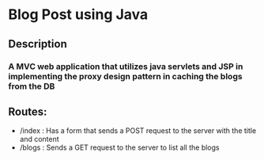 # Blog Post using Java

## Description
### A MVC web application that utilizes java servlets and JSP in implementing the proxy design pattern in caching the blogs from the DB

## Routes:
* /index : Has a form that sends a POST request to the server with the title and content
* /blogs : Sends a GET request to the server to list all the blogs